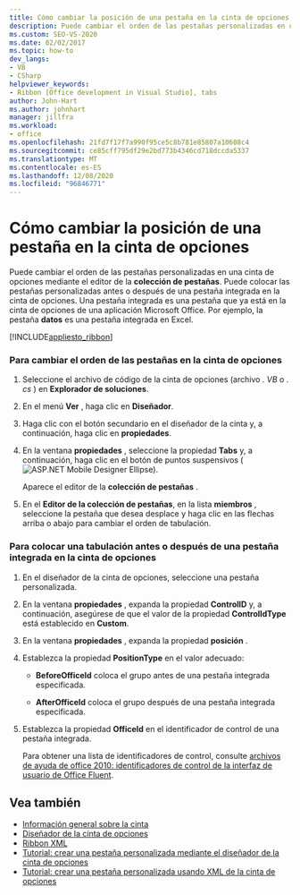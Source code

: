 ```yaml
---
title: Cómo cambiar la posición de una pestaña en la cinta de opciones
description: Puede cambiar el orden de las pestañas personalizadas en una cinta de opciones y colocar las pestañas personalizadas antes o después de una pestaña integrada en la cinta de opciones mediante el editor de la colección de pestañas.
ms.custom: SEO-VS-2020
ms.date: 02/02/2017
ms.topic: how-to
dev_langs:
- VB
- CSharp
helpviewer_keywords:
- Ribbon [Office development in Visual Studio], tabs
author: John-Hart
ms.author: johnhart
manager: jillfra
ms.workload:
- office
ms.openlocfilehash: 21fd7f17f7a990f95ce5c8b781e85807a10608c4
ms.sourcegitcommit: ce85cff795df29e2bd773b4346cd718dccda5337
ms.translationtype: MT
ms.contentlocale: es-ES
ms.lasthandoff: 12/08/2020
ms.locfileid: "96846771"
---
```

# <a name="how-to-change-the-position-of-a-tab-on-the-ribbon"></a>Cómo cambiar la posición de una pestaña en la cinta de opciones
  Puede cambiar el orden de las pestañas personalizadas en una cinta de opciones mediante el editor de la **colección de pestañas**. Puede colocar las pestañas personalizadas antes o después de una pestaña integrada en la cinta de opciones. Una pestaña integrada es una pestaña que ya está en la cinta de opciones de una aplicación Microsoft Office. Por ejemplo, la pestaña **datos** es una pestaña integrada en Excel.

 [!INCLUDE[appliesto_ribbon](../vsto/includes/appliesto-ribbon-md.md)]

### <a name="to-change-the-order-of-tabs-on-the-ribbon"></a>Para cambiar el orden de las pestañas en la cinta de opciones

1. Seleccione el archivo de código de la cinta de opciones (archivo *. VB* o *. cs* ) en **Explorador de soluciones**.

2. En el menú **Ver** , haga clic en **Diseñador**.

3. Haga clic con el botón secundario en el diseñador de la cinta y, a continuación, haga clic en **propiedades**.

4. En la ventana **propiedades** , seleccione la propiedad **Tabs** y, a continuación, haga clic en el botón de puntos suspensivos (![ASP.NET Mobile Designer Ellipse](../sharepoint/media/mwellipsis.gif "Elipse del Diseñador de ASP.NET Mobile")).

     Aparece el editor de la **colección de pestañas** .

5. En el **Editor de la colección de pestañas**, en la lista **miembros** , seleccione la pestaña que desea desplace y haga clic en las flechas arriba o abajo para cambiar el orden de tabulación.

### <a name="to-position-a-tab-before-or-after-a-built-in-tab-on-the-ribbon"></a>Para colocar una tabulación antes o después de una pestaña integrada en la cinta de opciones

1. En el diseñador de la cinta de opciones, seleccione una pestaña personalizada.

2. En la ventana **propiedades** , expanda la propiedad **ControlID** y, a continuación, asegúrese de que el valor de la propiedad **ControlIdType** está establecido en **Custom**.

3. En la ventana **propiedades** , expanda la propiedad **posición** .

4. Establezca la propiedad **PositionType** en el valor adecuado:

    - **BeforeOfficeId** coloca el grupo antes de una pestaña integrada especificada.

    - **AfterOfficeId** coloca el grupo después de una pestaña integrada especificada.

5. Establezca la propiedad **OfficeId** en el identificador de control de una pestaña integrada.

     Para obtener una lista de identificadores de control, consulte [archivos de ayuda de office 2010: identificadores de control de la interfaz de usuario de Office Fluent](https://www.microsoft.com/download/details.aspx?id=6627).

## <a name="see-also"></a>Vea también
- [Información general sobre la cinta](../vsto/ribbon-overview.md)
- [Diseñador de la cinta de opciones](../vsto/ribbon-designer.md)
- [Ribbon XML](../vsto/ribbon-xml.md)
- [Tutorial: crear una pestaña personalizada mediante el diseñador de la cinta de opciones](../vsto/walkthrough-creating-a-custom-tab-by-using-the-ribbon-designer.md)
- [Tutorial: crear una pestaña personalizada usando XML de la cinta de opciones](../vsto/walkthrough-creating-a-custom-tab-by-using-ribbon-xml.md)
